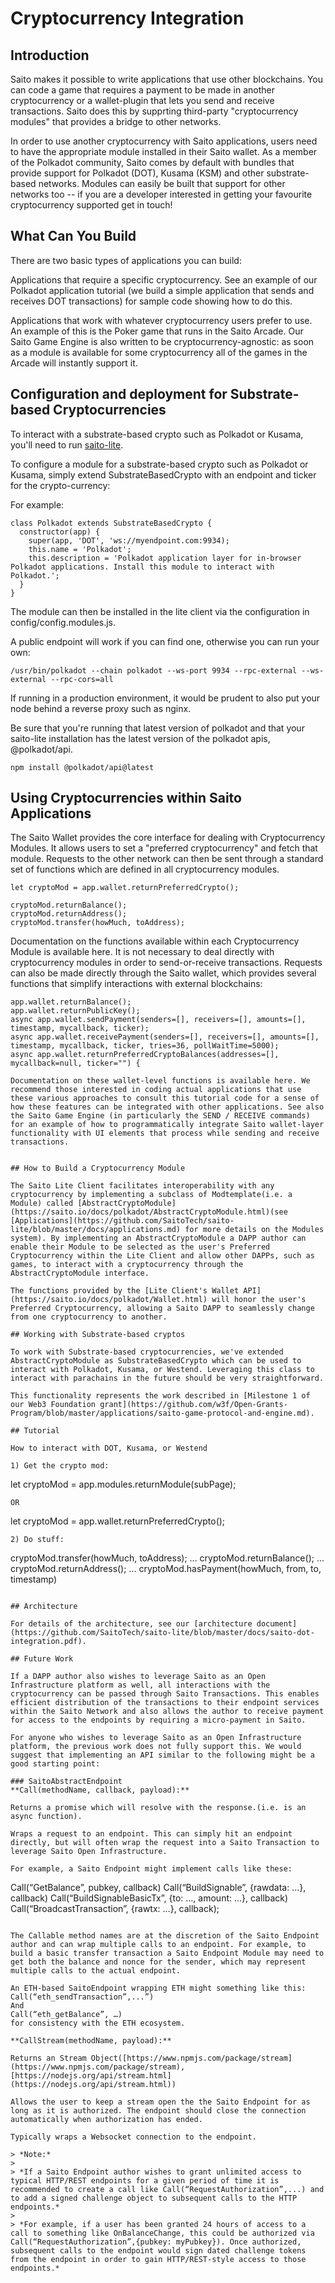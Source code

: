 # Cryptocurrency Integration

## Introduction

Saito makes it possible to write applications that use other blockchains. You can code a game that requires a payment to be made in another cryptocurrency or a wallet-plugin that lets you send and receive transactions. Saito does this by supprting third-party "cryptocurrency modules" that provides a bridge to other networks.

In order to use another cryptocurrency with Saito applications, users need to have the appropriate module installed in their Saito wallet. As a member of the Polkadot community, Saito comes by default with bundles that provide support for Polkadot (DOT), Kusama (KSM) and other substrate-based networks. Modules can easily be built that support for other networks too -- if you are a developer interested in getting your favourite cryptocurrency supported get in touch!

## What Can You Build

There are two basic types of applications you can build:

Applications that require a specific cryptocurrency. See an example of our Polkadot application tutorial (we build a simple application that sends and receives DOT transactions) for sample code showing how to do this.

Applications that work with whatever cryptocurrency users prefer to use. An example of this is the Poker game that runs in the Saito Arcade. Our Saito Game Engine is also written to be cryptocurrency-agnostic: as soon as a module is available for some cryptocurrency all of the games in the Arcade will instantly support it.

## Configuration and deployment for Substrate-based Cryptocurrencies

To interact with a substrate-based crypto such as Polkadot or Kusama, you'll need to run [saito-lite](https://github.com/SaitoTech/saito-lite#How-To-Use-Saito). 

To configure a module for a substrate-based crypto such as Polkadot or Kusama, simply extend SubstrateBasedCrypto with an endpoint and ticker for the crypto-currency:

For example:

```
class Polkadot extends SubstrateBasedCrypto {
  constructor(app) {
    super(app, 'DOT', 'ws://myendpoint.com:9934);
    this.name = 'Polkadot';
    this.description = 'Polkadot application layer for in-browser Polkadot applications. Install this module to interact with Polkadot.';
  }
}
```

The module can then be installed in the lite client via the configuration in config/config.modules.js.

A public endpoint will work if you can find one, otherwise you can run your own:

```
/usr/bin/polkadot --chain polkadot --ws-port 9934 --rpc-external --ws-external --rpc-cors=all
```

If running in a production environment, it would be prudent to also put your node behind a reverse proxy such as nginx.

Be sure that you're running that latest version of polkadot and that your saito-lite installation has the latest version of the polkadot apis, @polkadot/api.

```
npm install @polkadot/api@latest
```

## Using Cryptocurrencies within Saito Applications

The Saito Wallet provides the core interface for dealing with Cryptocurrency Modules. It allows users to set a "preferred cryptocurrency" and fetch that module. Requests to the other network can then be sent through a standard set of functions which are defined in all cryptocurrency modules.

```
let cryptoMod = app.wallet.returnPreferredCrypto();

cryptoMod.returnBalance();
cryptoMod.returnAddress();
cryptoMod.transfer(howMuch, toAddress);
```

Documentation on the functions available within each Cryptocurrency Module is available here. It is not necessary to deal directly with cryptocurrency modules in order to send-or-receive transactions. Requests can also be made directly through the Saito wallet, which provides several functions that simplify interactions with external blockchains:

```
app.wallet.returnBalance();
app.wallet.returnPublicKey();
async app.wallet.sendPayment(senders=[], receivers=[], amounts=[], timestamp, mycallback, ticker);
async app.wallet.receivePayment(senders=[], receivers=[], amounts=[], timestamp, mycallback, ticker, tries=36, pollWaitTime=5000);
async app.wallet.returnPreferredCryptoBalances(addresses=[], mycallback=null, ticker="") {

Documentation on these wallet-level functions is available here. We recommend those interested in coding actual applications that use these various approaches to consult this tutorial code for a sense of how these features can be integrated with other applications. See also the Saito Game Engine (in particularly the SEND / RECEIVE commands) for an example of how to programmatically integrate Saito wallet-layer functionality with UI elements that process while sending and receive transactions.


## How to Build a Cryptocurrency Module

The Saito Lite Client facilitates interoperability with any cryptocurrency by implementing a subclass of Modtemplate(i.e. a Module) called [AbstractCryptoModule](https://saito.io/docs/polkadot/AbstractCryptoModule.html)(see [Applications](https://github.com/SaitoTech/saito-lite/blob/master/docs/applications.md) for more details on the Modules system). By implementing an AbstractCryptoModule a DAPP author can enable their Module to be selected as the user's Preferred Cryptocurrency within the Lite Client and allow other DAPPs, such as games, to interact with a cryptocurrency through the AbstractCryptoModule interface.

The functions provided by the [Lite Client's Wallet API](https://saito.io/docs/polkadot/Wallet.html) will honor the user's Preferred Cryptocurrency, allowing a Saito DAPP to seamlessly change from one cryptocurrency to another.

## Working with Substrate-based cryptos

To work with Substrate-based cryptocurrencies, we've extended AbstractCryptoModule as SubstrateBasedCrypto which can be used to interact with Polkadot, Kusama, or Westend. Leveraging this class to interact with parachains in the future should be very straightforward.

This functionality represents the work described in [Milestone 1 of our Web3 Foundation grant](https://github.com/w3f/Open-Grants-Program/blob/master/applications/saito-game-protocol-and-engine.md).

## Tutorial

How to interact with DOT, Kusama, or Westend 

1) Get the crypto mod:
```
let cryptoMod = app.modules.returnModule(subPage);
```
OR
```
let cryptoMod = app.wallet.returnPreferredCrypto();
```
2) Do stuff:
```
cryptoMod.transfer(howMuch, toAddress);
...
cryptoMod.returnBalance();
...
cryptoMod.returnAddress();
...
cryptoMod.hasPayment(howMuch, from, to, timestamp)
```

## Architecture

For details of the architecture, see our [architecture document](https://github.com/SaitoTech/saito-lite/blob/master/docs/saito-dot-integration.pdf).

## Future Work

If a DAPP author also wishes to leverage Saito as an Open Infrastructure platform as well, all interactions with the cryptocurrency can be passed through Saito Transactions. This enables efficient distribution of the transactions to their endpoint services within the Saito Network and also allows the author to receive payment for access to the endpoints by requiring a micro-payment in Saito.

For anyone who wishes to leverage Saito as an Open Infrastructure platform, the previous work does not fully support this. We would suggest that implementing an API similar to the following might be a good starting point:

### SaitoAbstractEndpoint
**Call(methodName, callback, payload):**

Returns a promise which will resolve with the response.(i.e. is an async function).

Wraps a request to an endpoint. This can simply hit an endpoint directly, but will often wrap the request into a Saito Transaction to leverage Saito Open Infrastructure.

For example, a Saito Endpoint might implement calls like these:
```
Call(“GetBalance”, pubkey, callback)
Call(“BuildSignable”, {rawdata: ...}, callback)
Call(“BuildSignableBasicTx”, {to: …, amount: ...}, callback)
Call(“BroadcastTransaction”, {rawtx: …}, callback);
```

The Callable method names are at the discretion of the Saito Endpoint author and can wrap multiple calls to an endpoint. For example, to build a basic transfer transaction a Saito Endpoint Module may need to get both the balance and nonce for the sender, which may represent multiple calls to the actual endpoint.

An ETH-based SaitoEndpoint wrapping ETH might something like this:
Call(“eth_sendTransaction”,...”)
And
Call(“eth_getBalance”, …)
for consistency with the ETH ecosystem.

**CallStream(methodName, payload):**

Returns an Stream Object([https://www.npmjs.com/package/stream](https://www.npmjs.com/package/stream), [https://nodejs.org/api/stream.html](https://nodejs.org/api/stream.html))

Allows the user to keep a stream open the the Saito Endpoint for as long as it is authorized. The endpoint should close the connection automatically when authorization has ended.

Typically wraps a Websocket connection to the endpoint.

> *Note:*
>
> *If a Saito Endpoint author wishes to grant unlimited access to typical HTTP/REST endpoints for a given period of time it is recommended to create a call like Call(“RequestAuthorization”,...) and to add a signed challenge object to subsequent calls to the HTTP endpoints.*
> 
> *For example, if a user has been granted 24 hours of access to a call to something like OnBalanceChange, this could be authorized via Call(“RequestAuthorization”,{pubkey: myPubkey}). Once authorized, subsequent calls to the endpoint would sign dated challenge tokens from the endpoint in order to gain HTTP/REST-style access to those endpoints.*
